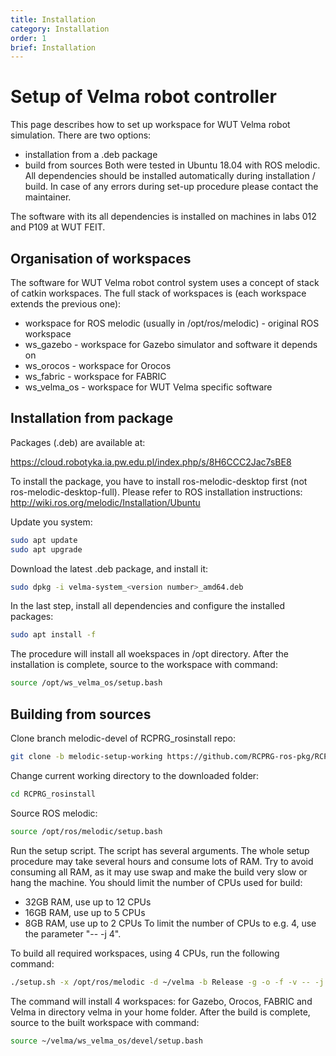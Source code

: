 ```yaml
---
title: Installation
category: Installation
order: 1
brief: Installation
---
```


# Setup of Velma robot controller

This page describes how to set up workspace for WUT Velma robot simulation. There are two options:
* installation from a .deb package
* build from sources
Both were tested in Ubuntu 18.04 with ROS melodic.
All dependencies should be installed automatically during installation / build.
In case of any errors during set-up procedure please contact the maintainer.

The software with its all dependencies is installed on machines in labs 012 and P109 at WUT FEIT.


## Organisation of workspaces

The software for WUT Velma robot control system uses a concept of stack of catkin workspaces.
The full stack of workspaces is (each workspace extends the previous one):
* workspace for ROS melodic (usually in /opt/ros/melodic) - original ROS workspace
* ws_gazebo - workspace for Gazebo simulator and software it depends on
* ws_orocos - workspace for Orocos
* ws_fabric - workspace for FABRIC
* ws_velma_os - workspace for WUT Velma specific software


## Installation from package

Packages (.deb) are available at:

https://cloud.robotyka.ia.pw.edu.pl/index.php/s/8H6CCC2Jac7sBE8

To install the package, you have to install ros-melodic-desktop first (not ros-melodic-desktop-full). Please refer to ROS installation instructions: http://wiki.ros.org/melodic/Installation/Ubuntu

Update you system:
```bash
sudo apt update
sudo apt upgrade
```

Download the latest .deb package, and install it:
```bash
sudo dpkg -i velma-system_<version number>_amd64.deb
```
In the last step, install all dependencies and configure the installed packages:
```bash
sudo apt install -f
```

The procedure will install all woekspaces in /opt directory.
After the installation is complete, source to the workspace with command:

```bash
source /opt/ws_velma_os/setup.bash
```


## Building from sources

Clone branch melodic-devel of RCPRG_rosinstall repo:

```bash
git clone -b melodic-setup-working https://github.com/RCPRG-ros-pkg/RCPRG_rosinstall.git
```

Change current working directory to the downloaded folder:

```bash
cd RCPRG_rosinstall
```

Source ROS melodic:

```bash
source /opt/ros/melodic/setup.bash
```

Run the setup script. The script has several arguments.
The whole setup procedure may take several hours and consume lots of RAM.
Try to avoid consuming all RAM, as it may use swap and make the build very slow or hang the machine. You should limit the number of CPUs used for build:
* 32GB RAM, use up to 12 CPUs
* 16GB RAM, use up to 5 CPUs
* 8GB RAM, use up to 2 CPUs
To limit the number of CPUs to e.g. 4, use the parameter "-- -j 4".

To build all required workspaces, using 4 CPUs, run the following command:

```bash
./setup.sh -x /opt/ros/melodic -d ~/velma -b Release -g -o -f -v -- -j 4
```

The command will install 4 workspaces: for Gazebo, Orocos, FABRIC and Velma in directory velma in your home folder.
After the build is complete, source to the built workspace with command:

```bash
source ~/velma/ws_velma_os/devel/setup.bash
```
